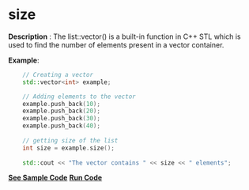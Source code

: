 # size

**Description** : The list::vector() is a built-in function in C++ STL which is used to find the number of elements present in a vector container.

**Example**:
```cpp
    // Creating a vector
    std::vector<int> example;

    // Adding elements to the vector
    example.push_back(10); 
    example.push_back(20); 
    example.push_back(30); 
    example.push_back(40); 
  
    // getting size of the list 
    int size = example.size(); 
  
    std::cout << "The vector contains " << size << " elements"; 
```

**[See Sample Code](../snippets/vector/size.cpp)** 
**[Run Code](https://rextester.com/MWSFM68903)**
